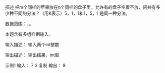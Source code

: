 描述
把m个同样的苹果放在n个同样的盘子里，允许有的盘子空着不放，问共有多少种不同的分法？（用K表示）5，1，1和1，5，1 是同一种分法。

数据范围：，。

本题含有多组样例输入。

输入描述：
输入两个int整数

输出描述：
输出结果，int型

示例1
输入：
7 3
复制
输出：
8
